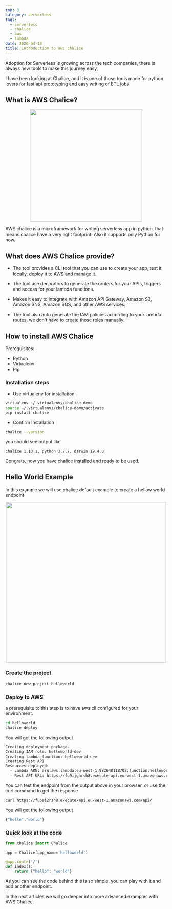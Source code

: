 ```yaml
---
top: 3
category: serverless
tags:
  - serverless
  - chalice
  - aws
  - lambda
date: 2020-04-18
title: Introduction to aws chalice
---
```


Adoption for Serverless is growing across the tech companies, there is always new tools to make this journey easy, 
<!-- more -->

I have been looking at Chalice, and it is one of those tools made for python lovers for fast api prototyping and easy writing of ETL jobs.

## What is AWS Chalice?


<div style="text-align: center;"><img src="/assets/img/introduction-to-aws-chalice/chalice-logo.png" width=350></div>

AWS chalice is a microframework for writing serverless app in python. that means chalice have a very light footprint. Also it supports only Python for now.

## What does AWS Chalice provide?

- The tool provides a CLI tool that you can use to create your app, test it locally, deploy it to AWS and manage it.

- The tool use decorators to generate the routers for your APIs, triggers and access for your lambda functions.

- Makes it easy to integrate with Amazon API Gateway, Amazon S3, Amazon SNS, Amazon SQS, and other AWS services.

- The tool also auto generate the IAM policies according to your lambda routes, we don't have to create those roles manually.


## How to install AWS Chalice 
Prerequisites:
- Python
- Virtualenv
- Pip

### Installation steps
- Use virtualenv for installation
```bash
virtualenv ~/.virtualenvs/chalice-demo
source ~/.virtualenvs/chalice-demo/activate
pip install chalice
```
- Confirm Installation
```bash
chalice --version
```
you should see output like 
```bash
chalice 1.13.1, python 3.7.7, darwin 19.4.0
```
Congrats, now you have chalice installed and ready to be used.

## Hello World Example
In this example we will use chalice default example to create a hellow world endpoint
<div style="text-align: center;"><img src="/assets/img/introduction-to-aws-chalice/hello-world-example.png" width=500></div>

### Create the project
```bash
chalice new-project helloworld
```

### Deploy to AWS
a prerequisite to this step is to have aws cli configured for your environment.
```bash 
cd helloworld
chalice deploy
```
You will get the following output
```bash
Creating deployment package.
Creating IAM role: helloworld-dev
Creating lambda function: helloworld-dev
Creating Rest API
Resources deployed:
  - Lambda ARN: arn:aws:lambda:eu-west-1:982640118702:function:helloworld-dev
  - Rest API URL: https://fu9ijghrsh8.execute-api.eu-west-1.amazonaws.com/api/ 
```
You can test the endpoint from the output above in your browser, or use the curl command to get the response
```bash 
curl https://fu5ai2rsh8.execute-api.eu-west-1.amazonaws.com/api/
```
You will get the following output
```bash 
{"hello":"world"}
```

### Quick look at the code
```python
from chalice import Chalice

app = Chalice(app_name='helloworld')

@app.route('/')
def index():
    return {"hello": "world"}
```
As you can see the code behind this is so simple, you can play with it and add another endpoint.

In the next articles we will go deeper into more advanced examples with AWS Chalice.






